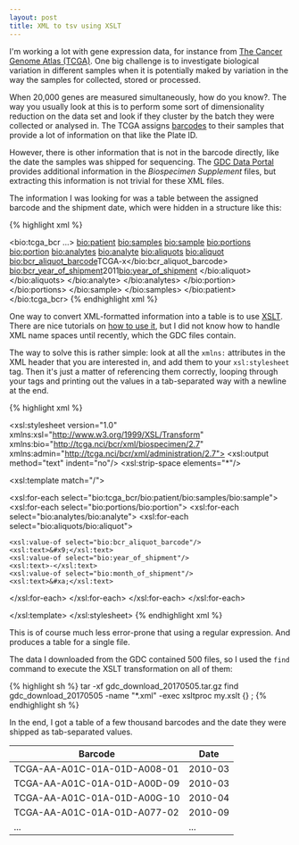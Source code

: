 ```yaml
---
layout: post
title: XML to tsv using XSLT
---
```


I'm working a lot with gene expression data, for instance from [The Cancer
Genome Atlas (TCGA)](https://cancergenome.nih.gov/). One big challenge is to
investigate biological variation in different samples when it is potentially
maked by variation in the way the samples for collected, stored or processed.

When 20,000 genes are measured simultaneously, how do you know?. The way you
usually look at this is to perform some sort of dimensionality reduction on the
data set and look if they cluster by the batch they were collected or analysed
in. The TCGA assigns
[barcodes](https://wiki.nci.nih.gov/display/TCGA/TCGA+barcode) to their samples
that provide a lot of information on that like the Plate ID.

However, there is other information that is not in the barcode directly, like
the date the samples was shipped for sequencing. The [GDC Data
Portal](https://portal.gdc.cancer.gov) provides additional information in the
*Biospecimen Supplement* files, but extracting this information is not trivial
for these XML files.

The information I was looking for was a table between the assigned barcode and
the shipment date, which were hidden in a structure like this:

{% highlight xml %}
<?xml version="1.0" encoding="UTF-8"?>
<bio:tcga_bcr ...>
  <bio:patient>
    <bio:samples>
      <bio:sample>
        <bio:portions>
          <bio:portion>
            <bio:analytes>
              <bio:analyte>
                <bio:aliquots>
                  <bio:aliquot>
  <bio:bcr_aliquot_barcode>TCGA-x</bio:bcr_aliquot_barcode>
  <bio:bcr_year_of_shipment>2011<bio:year_of_shipment>
                  </bio:aliquot>
                </bio:aliquots>
              </bio:analyte>
            </bio:analytes>
          </bio:portion>
        </bio:portions>
      </bio:sample>
    </bio:samples>
  </bio:patient>
</bio:tcga_bcr>
{% endhighlight xml %}

One way to convert XML-formatted information into a table is to use
[XSLT](https://de.wikipedia.org/wiki/XSL_Transformation). There are nice
tutorials on [how to use it](https://www.w3schools.com/xml/tryxslt.asp?xmlfile=cdcatalog&xsltfile=cdcatalog),
but I did not know how to handle XML name spaces until recently, which the GDC
files contain.

The way to solve this is rather simple: look at all the `xmlns:` attributes in
the XML header that you are interested in, and add them to your
`xsl:stylesheet` tag. Then it's just a matter of referencing them correctly,
looping through your tags and printing out the values in a tab-separated way
with a newline at the end.

{% highlight xml %}
<?xml version="1.0" encoding="UTF-8"?>
<xsl:stylesheet version="1.0"
    xmlns:xsl="http://www.w3.org/1999/XSL/Transform"
    xmlns:bio="http://tcga.nci/bcr/xml/biospecimen/2.7"
    xmlns:admin="http://tcga.nci/bcr/xml/administration/2.7">
<xsl:output method="text" indent="no"/>
<xsl:strip-space elements="*"/>

<xsl:template match="/">

  <xsl:for-each select="bio:tcga_bcr/bio:patient/bio:samples/bio:sample">
  <xsl:for-each select="bio:portions/bio:portion">
  <xsl:for-each select="bio:analytes/bio:analyte">
  <xsl:for-each select="bio:aliquots/bio:aliquot">

    <xsl:value-of select="bio:bcr_aliquot_barcode"/>
    <xsl:text>&#x9;</xsl:text>
    <xsl:value-of select="bio:year_of_shipment"/>
    <xsl:text>-</xsl:text>
    <xsl:value-of select="bio:month_of_shipment"/>
    <xsl:text>&#xa;</xsl:text>

  </xsl:for-each>
  </xsl:for-each>
  </xsl:for-each>
  </xsl:for-each>

</xsl:template>
</xsl:stylesheet>
{% endhighlight xml %}

This is of course much less error-prone that using a regular expression. And
produces a table for a single file.

The data I downloaded from the GDC contained 500 files, so I used the `find`
command to execute the XSLT transformation on all of them:

{% highlight sh %}
tar -xf gdc_download_20170505.tar.gz
find gdc_download_20170505 -name "\*.xml" -exec xsltproc my.xslt {} \;
{% endhighlight sh %}

In the end, I got a table of a few thousand barcodes and the date they were shipped as tab-separated values.

| Barcode                      | Date    |
| ---------------------------- | ------- |
| TCGA-AA-A01C-01A-01D-A008-01 | 2010-03 |
| TCGA-AA-A01C-01A-01D-A00D-09 | 2010-03 |
| TCGA-AA-A01C-01A-01D-A00G-10 | 2010-04 |
| TCGA-AA-A01C-01A-01D-A077-02 | 2010-09 |
| ...                          | ...     |
